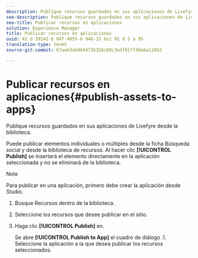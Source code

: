```yaml
---
description: Publique recursos guardados en sus aplicaciones de Livefyre desde la biblioteca.
seo-description: Publique recursos guardados en sus aplicaciones de Livefyre desde la biblioteca.
seo-title: Publicar recursos en aplicaciones
solution: Experience Manager
title: Publicar recursos en aplicaciones
uuid: 42 d 39142-b 047-4055-b 946-15 bcc 91 d 5 a 95
translation-type: tm+mt
source-git-commit: 67aeb3de964473b326c88c3a3f81ff48a6a12652

---
```



# Publicar recursos en aplicaciones{#publish-assets-to-apps}

Publique recursos guardados en sus aplicaciones de Livefyre desde la biblioteca.

Puede publicar elementos individuales o múltiples desde la ficha Búsqueda social y desde la biblioteca de recursos. Al hacer clic **[!UICONTROL Publish]** se insertará el elemento directamente en la aplicación seleccionada y no se eliminará de la biblioteca.

>[!NOTE]
>
>Para publicar en una aplicación, primero debe crear la aplicación desde Studio.

1. Busque Recursos dentro de la biblioteca.
1. Seleccione los recursos que desee publicar en el sitio.
1. Haga clic **[!UICONTROL Publish]** en.

   Se abre **[!UICONTROL Publish to App]** el cuadro de diálogo .1. Seleccione la aplicación a la que desea publicar los recursos seleccionados.
